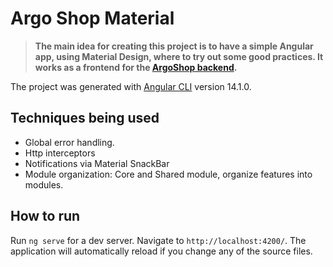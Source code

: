 # Argo Shop Material

> **The main idea for creating this project is to have a simple Angular app, using Material Design, where to try out some good practices. It works as a frontend for the [ArgoShop backend](https://github.com/johannes-maierhofer/argo-shop-backend/).**

The project was generated with [Angular CLI](https://github.com/angular/angular-cli) version 14.1.0.

## Techniques being used

- Global error handling.
- Http interceptors
- Notifications via Material SnackBar
- Module organization: Core and Shared module, organize features into modules. 

## How to run

Run `ng serve` for a dev server. Navigate to `http://localhost:4200/`. The application will automatically reload if you change any of the source files.
